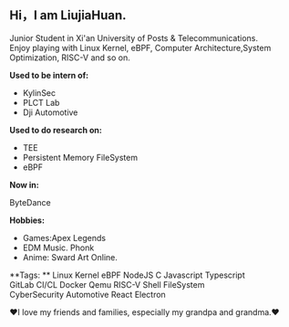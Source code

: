 ## **Hi，I am LiujiaHuan.**  
Junior Student in Xi'an University of Posts & Telecommunications.  
Enjoy playing with Linux Kernel, eBPF, Computer Architecture,System Optimization, RISC-V and so on.  

**Used to be intern of:**
- KylinSec
- PLCT Lab  
- Dji Automotive

**Used to do research on:**
- TEE
- Persistent Memory FileSystem
- eBPF  

**Now in:** 

ByteDance

**Hobbies:**
- Games:Apex Legends
- EDM Music. Phonk
- Anime: Sward Art Online.

**Tags: ** 
Linux Kernel eBPF NodeJS C Javascript Typescript  
GitLab CI/CL Docker Qemu RISC-V Shell FileSystem  
CyberSecurity Automotive React Electron

❤I love my friends and families, especially my grandpa and grandma.❤
